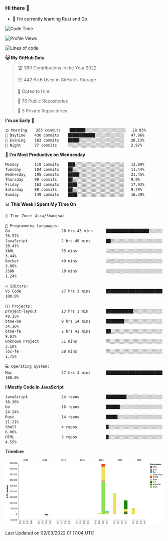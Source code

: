 ### Hi there 👋

- 🌱 I’m currently learning Rust and Go.

<!--START_SECTION:waka-->
![Code Time](http://img.shields.io/badge/Code%20Time-278%20hrs%2034%20mins-blue)

![Profile Views](http://img.shields.io/badge/Profile%20Views-0-blue)

![Lines of code](https://img.shields.io/badge/From%20Hello%20World%20I%27ve%20Written-836%20Thousand%20lines%20of%20code-blue)

**🐱 My GitHub Data** 

> 🏆 380 Contributions in the Year 2022
 > 
> 📦 442.6 kB Used in GitHub's Storage 
 > 
> 💼 Opted to Hire
 > 
> 📜 76 Public Repositories 
 > 
> 🔑 3 Private Repositories  
 > 
**I'm an Early 🐤** 

```text
🌞 Morning    263 commits    ███████░░░░░░░░░░░░░░░░░░   28.93% 
🌆 Daytime    436 commits    ████████████░░░░░░░░░░░░░   47.96% 
🌃 Evening    183 commits    █████░░░░░░░░░░░░░░░░░░░░   20.13% 
🌙 Night      27 commits     ░░░░░░░░░░░░░░░░░░░░░░░░░   2.97%

```
📅 **I'm Most Productive on Wednesday** 

```text
Monday       119 commits    ███░░░░░░░░░░░░░░░░░░░░░░   13.09% 
Tuesday      104 commits    ██░░░░░░░░░░░░░░░░░░░░░░░   11.44% 
Wednesday    195 commits    █████░░░░░░░░░░░░░░░░░░░░   21.45% 
Thursday     90 commits     ██░░░░░░░░░░░░░░░░░░░░░░░   9.9% 
Friday       163 commits    ████░░░░░░░░░░░░░░░░░░░░░   17.93% 
Saturday     89 commits     ██░░░░░░░░░░░░░░░░░░░░░░░   9.79% 
Sunday       149 commits    ████░░░░░░░░░░░░░░░░░░░░░   16.39%

```


📊 **This Week I Spent My Time On** 

```text
⌚︎ Time Zone: Asia/Shanghai

💬 Programming Languages: 
Go                       20 hrs 43 mins      ███████████████████░░░░░░   76.57% 
JavaScript               2 hrs 49 mins       ██░░░░░░░░░░░░░░░░░░░░░░░   10.41% 
YAML                     55 mins             ░░░░░░░░░░░░░░░░░░░░░░░░░   3.44% 
Docker                   49 mins             ░░░░░░░░░░░░░░░░░░░░░░░░░   3.08% 
JSON                     20 mins             ░░░░░░░░░░░░░░░░░░░░░░░░░   1.24%

🔥 Editors: 
VS Code                  27 hrs 3 mins       █████████████████████████   100.0%

🐱‍💻 Projects: 
project-layout           13 hrs 1 min        ████████████░░░░░░░░░░░░░   48.15% 
btoe-be                  9 hrs 14 mins       ████████░░░░░░░░░░░░░░░░░   34.16% 
btoe-fe                  2 hrs 41 mins       ██░░░░░░░░░░░░░░░░░░░░░░░   9.93% 
Unknown Project          51 mins             ░░░░░░░░░░░░░░░░░░░░░░░░░   3.18% 
loc-fe                   28 mins             ░░░░░░░░░░░░░░░░░░░░░░░░░   1.75%

💻 Operating System: 
Mac                      27 hrs 3 mins       █████████████████████████   100.0%

```

**I Mostly Code in JavaScript** 

```text
JavaScript               24 repos            █████████░░░░░░░░░░░░░░░░   36.36% 
Go                       16 repos            ██████░░░░░░░░░░░░░░░░░░░   24.24% 
Rust                     14 repos            █████░░░░░░░░░░░░░░░░░░░░   21.21% 
Shell                    4 repos             █░░░░░░░░░░░░░░░░░░░░░░░░   6.06% 
HTML                     3 repos             █░░░░░░░░░░░░░░░░░░░░░░░░   4.55%

```


**Timeline**

![Chart not found](https://raw.githubusercontent.com/elton/elton/main/charts/bar_graph.png) 


 Last Updated on 02/03/2022 01:17:04 UTC
<!--END_SECTION:waka-->

<!--
**elton/elton** is a ✨ _special_ ✨ repository because its `README.md` (this file) appears on your GitHub profile.

Here are some ideas to get you started:

- 🔭 I’m currently working on ...
- 🌱 I’m currently learning ...
- 👯 I’m looking to collaborate on ...
- 🤔 I’m looking for help with ...
- 💬 Ask me about ...
- 📫 How to reach me: ...
- 😄 Pronouns: ...
- ⚡ Fun fact: ...
-->
